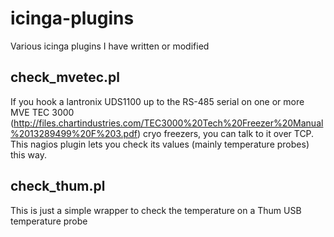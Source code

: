 # icinga-plugins
Various icinga plugins I have written or modified


## check_mvetec.pl
If you hook a lantronix UDS1100 up to the RS-485 serial on one or more MVE TEC 3000 (http://files.chartindustries.com/TEC3000%20Tech%20Freezer%20Manual%2013289499%20F%203.pdf) cryo freezers, you can talk to it over TCP. This nagios plugin lets you check its values (mainly temperature probes) this way.

## check_thum.pl

This is just a simple wrapper to check the temperature on a Thum USB temperature probe
